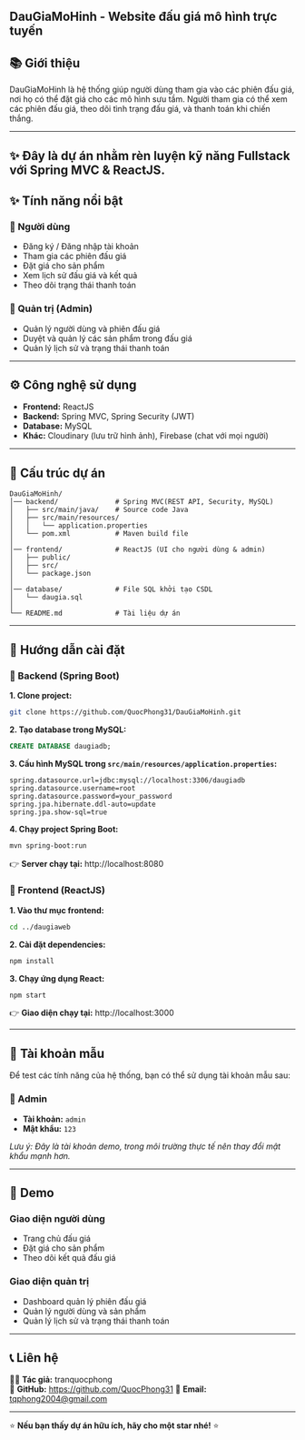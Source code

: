 DauGiaMoHinh - Website đấu giá mô hình trực tuyến
---
📚 Giới thiệu
---
DauGiaMoHinh là hệ thống giúp người dùng tham gia vào các phiên đấu giá, nơi họ có thể đặt giá cho các mô hình sưu tầm. Người tham gia có thể xem các phiên đấu giá, theo dõi tình trạng đấu giá, và thanh toán khi chiến thắng.
***
✨ Đây là dự án nhằm rèn luyện kỹ năng **Fullstack với Spring MVC & ReactJS**.
---

## ✨ Tính năng nổi bật

### 👤 Người dùng
- Đăng ký / Đăng nhập tài khoản
- Tham gia các phiên đấu giá
- Đặt giá cho sản phẩm
- Xem lịch sử đấu giá và kết quả
- Theo dõi trạng thái thanh toán

### 🔑 Quản trị (Admin)
- Quản lý người dùng và phiên đấu giá
- Duyệt và quản lý các sản phẩm trong đấu giá
- Quản lý lịch sử và trạng thái thanh toán

---

## ⚙️ Công nghệ sử dụng
- **Frontend:** ReactJS
- **Backend:** Spring MVC, Spring Security (JWT)
- **Database:** MySQL
- **Khác:** Cloudinary (lưu trữ hình ảnh), Firebase (chat với mọi người)

---

## 📂 Cấu trúc dự án
```
DauGiaMoHinh/
│── backend/              # Spring MVC(REST API, Security, MySQL)
│   ├── src/main/java/    # Source code Java
│   ├── src/main/resources/
│   │   └── application.properties
│   └── pom.xml           # Maven build file
│
│── frontend/             # ReactJS (UI cho người dùng & admin)
│   ├── public/
│   ├── src/
│   └── package.json
│
│── database/             # File SQL khởi tạo CSDL
│   └── daugia.sql
│
└── README.md             # Tài liệu dự án
```
---

## 🚀 Hướng dẫn cài đặt

### 🔹 Backend (Spring Boot)

**1. Clone project:**
```bash
git clone https://github.com/QuocPhong31/DauGiaMoHinh.git
```

**2. Tạo database trong MySQL:**
```sql
CREATE DATABASE daugiadb;
```

**3. Cấu hình MySQL trong `src/main/resources/application.properties`:**
```properties
spring.datasource.url=jdbc:mysql://localhost:3306/daugiadb
spring.datasource.username=root
spring.datasource.password=your_password
spring.jpa.hibernate.ddl-auto=update
spring.jpa.show-sql=true
```

**4. Chạy project Spring Boot:**
```bash
mvn spring-boot:run
```

👉 **Server chạy tại:** http://localhost:8080

### 🔹 Frontend (ReactJS)

**1. Vào thư mục frontend:**
```bash
cd ../daugiaweb
```

**2. Cài đặt dependencies:**
```bash
npm install
```

**3. Chạy ứng dụng React:**
```bash
npm start
```

👉 **Giao diện chạy tại:** http://localhost:3000

---

## 👤 Tài khoản mẫu

Để test các tính năng của hệ thống, bạn có thể sử dụng tài khoản mẫu sau:

### 🔑 Admin
- **Tài khoản:** `admin`
- **Mật khẩu:** `123`

*Lưu ý: Đây là tài khoản demo, trong môi trường thực tế nên thay đổi mật khẩu mạnh hơn.*

---

## 🎯 Demo

### Giao diện người dùng
- Trang chủ đấu giá
- Đặt giá cho sản phẩm
- Theo dõi kết quả đấu giá

### Giao diện quản trị
- Dashboard quản lý phiên đấu giá
- Quản lý người dùng và sản phẩm
- Quản lý lịch sử và trạng thái thanh toán

---

## 📞 Liên hệ
👨‍💻 **Tác giả:** tranquocphong  
🔗 **GitHub:** https://github.com/QuocPhong31
📧 **Email:** tqphong2004@gmail.com

---

⭐ **Nếu bạn thấy dự án hữu ích, hãy cho một star nhé!** ⭐
